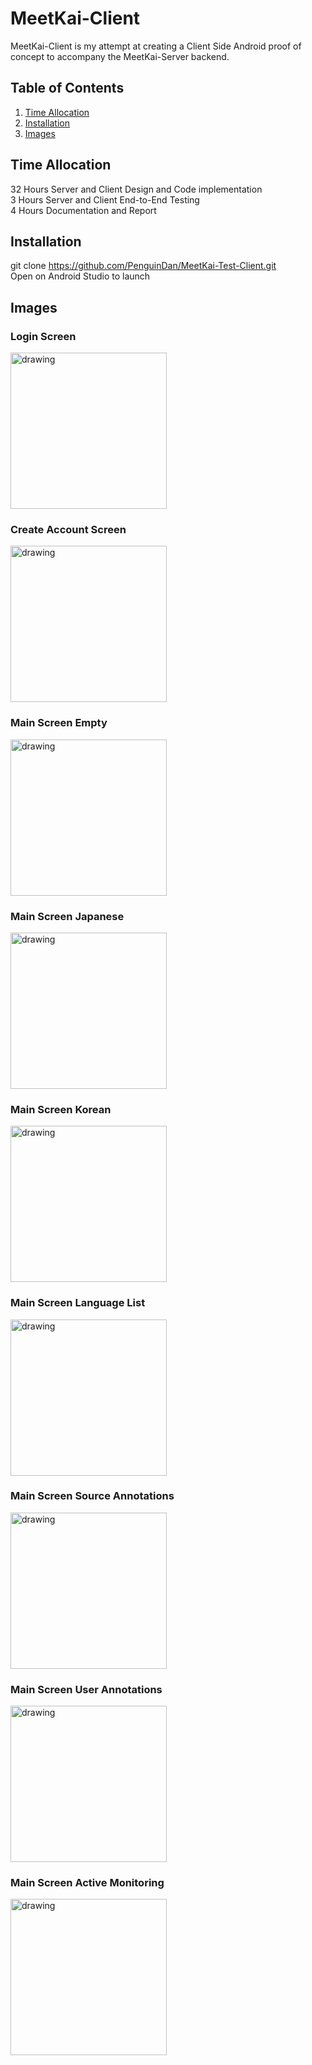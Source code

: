 # MeetKai-Client
MeetKai-Client is my attempt at creating a Client Side Android proof of concept to accompany the MeetKai-Server backend.

## Table of Contents
1. [Time Allocation](#time%201%20allocation)
2. [Installation](#installation)
3. [Images](#images)

## Time Allocation
32 Hours Server and Client Design and Code implementation <br>
3 Hours Server and Client End-to-End Testing <br>
4 Hours Documentation and Report <br>

## Installation
git clone https://github.com/PenguinDan/MeetKai-Test-Client.git <br>
Open on Android Studio to launch

## Images
### Login Screen
<img src="https://github.com/PenguinDan/MeetKai-Test-Client/blob/master/TestImages/Login_Screen.jpg" alt="drawing" width="250"/><br>
### Create Account Screen
<img src="https://github.com/PenguinDan/MeetKai-Test-Client/blob/master/TestImages/Create_Account_Screen.jpg" alt="drawing" width="250"/><br>
### Main Screen Empty
<img src="https://github.com/PenguinDan/MeetKai-Test-Client/blob/master/TestImages/Empty_Main.jpg" alt="drawing" width="250"/><br>
### Main Screen Japanese
<img src="https://github.com/PenguinDan/MeetKai-Test-Client/blob/master/TestImages/Japanese_Main.jpg" alt="drawing" width="250"/><br>
### Main Screen Korean
<img src="https://github.com/PenguinDan/MeetKai-Test-Client/blob/master/TestImages/Korean_Main.jpg" alt="drawing" width="250"/><br>
### Main Screen Language List
<img src="https://github.com/PenguinDan/MeetKai-Test-Client/blob/master/TestImages/Main_Language_List.jpg" alt="drawing" width="250"/><br>
### Main Screen Source Annotations
<img src="https://github.com/PenguinDan/MeetKai-Test-Client/blob/master/TestImages/Source_Annotations.jpg" alt="drawing" width="250"/><br>
### Main Screen User Annotations
<img src="https://github.com/PenguinDan/MeetKai-Test-Client/blob/master/TestImages/User_Annotations.jpg" alt="drawing" width="250"/><br>
### Main Screen Active Monitoring
<img src="https://github.com/PenguinDan/MeetKai-Test-Client/blob/master/TestImages/Active_Monitoring.jpg" alt="drawing" width="250"/><br>
